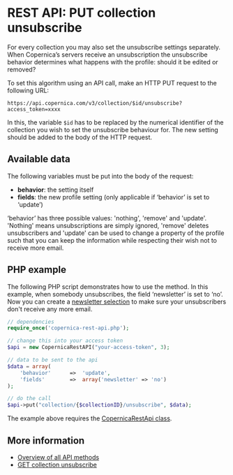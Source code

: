 # REST API: PUT collection unsubscribe

For every collection you may also set the unsubscribe settings separately. 
When Copernica’s servers receive an unsubscription the unsubscribe 
behavior determines what happens with the profile: should it be edited 
or removed?

To set this algorithm using an API call, make an HTTP PUT request to the 
following URL:

`https://api.copernica.com/v3/collection/$id/unsubscribe?access_token=xxxx`

In this, the variable `$id` has to be replaced by the numerical identifier 
of the collection you wish to set the unsubscribe behaviour for. The 
new setting should be added to the body of the HTTP request.

## Available data

The following variables must be put into the body of the request:

- **behavior**: the setting itself
- **fields**: the new profile setting (only applicable if ‘behavior’ is 
set to ‘update’)

‘behavior’ has three possible values: 'nothing', 'remove' and 'update'. 
'Nothing' means unsubscriptions are simply ignored, 'remove' deletes 
unsubscribers and 'update' can be used to change a property of the 
profile such that you can keep the information while respecting their 
wish not to receive more email.

## PHP example

The following PHP script demonstrates how to use the method. In this 
example, when somebody unsubscribes, the field ‘newsletter’ is set to ‘no’. 
Now you can create a [newsletter selection](../create-a-mailing-list) to make 
sure your unsubscribers don't receive any more email.

```php
// dependencies
require_once('copernica-rest-api.php');

// change this into your access token
$api = new CopernicaRestAPI("your-access-token", 3);

// data to be sent to the api
$data = array(
    'behavior'      =>  'update',
    'fields'        =>  array('newsletter' => 'no')
);

// do the call
$api->put("collection/{$collectionID}/unsubscribe", $data);
```

The example above requires the [CopernicaRestApi class](rest-php).

## More information

- [Overview of all API methods](rest-api)
- [GET collection unsubscribe](rest-get-collection-unsubscribe)

